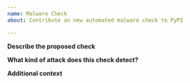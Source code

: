 ```yaml
---
name: Malware Check
about: Contribute an new automated malware check to PyPI

---
```


**Describe the proposed check**
<!-- A clear and concise description of the check to be implemented. Go to https://warehouse.pypa.io/development/malware-checks/ for more information about the malware check types and architecture.-->

**What kind of attack does this check detect?**
<!-- What threat vector does this check mitigate? -->

**Additional context**
<!-- Add any other context, links, third-party information, etc. about the check here. -->
